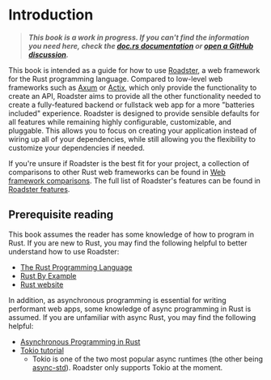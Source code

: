 # Introduction

> ***This book is a work in progress. If you can't find the information you need here, check
> the [doc.rs documentation](https://docs.rs/roadster/latest/roadster/)
> or [open a GitHub discussion](https://github.com/roadster-rs/roadster/discussions/new/choose).***

This book is intended as a guide for how to use [Roadster](https://crates.io/crates/roadster), a web framework for the
Rust programming language. Compared to low-level web frameworks such as [Axum](https://github.com/tokio-rs/axum) or
[Actix](https://actix.rs/), which only provide the functionality to create an API, Roadster aims to provide all the
other functionality needed to create a fully-featured backend or fullstack web app for a more "batteries included"
experience. Roadster is designed to provide sensible defaults for all features while remaining highly configurable,
customizable, and pluggable. This allows you to focus on creating your application instead of wiring up all of your
dependencies, while still allowing you the flexibility to customize your dependencies if needed.

If you're unsure if Roadster is the best fit for your project, a collection of comparisons to other Rust web frameworks
can be found in [Web framework comparisons](ch-01-00-comparisons.md). The full list of Roadster's features can be
found in [Roadster features](ch-03-00-features.md).

## Prerequisite reading

This book assumes the reader has some knowledge of how to program in Rust. If you are new
to Rust, you may find the following helpful to better understand how to use Roadster:

- [The Rust Programming Language](https://doc.rust-lang.org/book/)
- [Rust By Example](https://doc.rust-lang.org/rust-by-example/)
- [Rust website](https://www.rust-lang.org/learn)

In addition, as asynchronous programming is essential for writing performant web apps, some knowledge of async
programming in Rust is assumed. If you are unfamiliar with async Rust, you may find the following helpful:

- [Asynchronous Programming in Rust](https://rust-lang.github.io/async-book/)
- [Tokio tutorial](https://tokio.rs/tokio/tutorial)
    - Tokio is one of the two most popular async runtimes (the other
      being [async-std](https://docs.rs/async-)). Roadster only supports Tokio at the moment.
